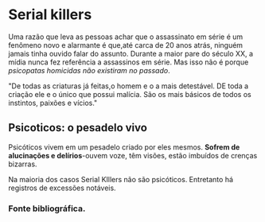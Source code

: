 <!DOCTYPE html>
<html lang="pt">
<head>
    <meta charset="UTF-8">
    <meta name="viewport" content="width=device-width, initial-scale=1.0">
    <title>Anatomia do Mal</title>
</head>
<body>
  <h1>Serial killers</h1>
    <p>Uma razão que leva as pessoas achar que o assassinato em série é um fenômeno novo e alarmante é que,até carca de 20 anos atrás, ninguém jamais tinha ouvido falar do assunto. Durante a maior pare do século XX, a mídia nunca fez referência a assassinos em série. Mas isso não é porque <em>psicopatas homicidas não existiram no passado</em>.</p>
<p>"De todas as criaturas já feitas,o homem e o a mais detestável. DE toda a criação ele e o único que possui malícia. São os mais básicos de todos os instintos, paixões e vícios."</p>
<h2>Psicoticos: o pesadelo vivo</h2>
<p>Psicóticos vivem em um pesadelo criado por eles mesmos. <strong>Sofrem de alucinações e delírios</strong>-ouvem voze, têm visões, estão imbuídos de crenças bizarras.</p>
<p>Na maioria dos casos Serial KIllers não são psicóticos. Entretanto há registros de excessões notáveis. </p>
<h3>Fonte bibliográfica.</h3>
<img"livro.jpg">
</body>
</html>
